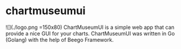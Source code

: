 # chartmuseumui
![](./logo.png =150x80)
ChartMuseumUI is a simple web app that can provide a nice GUI for your charts. 
ChartMuseumUI was written in Go (Golang) with the help of Beego Framework.
